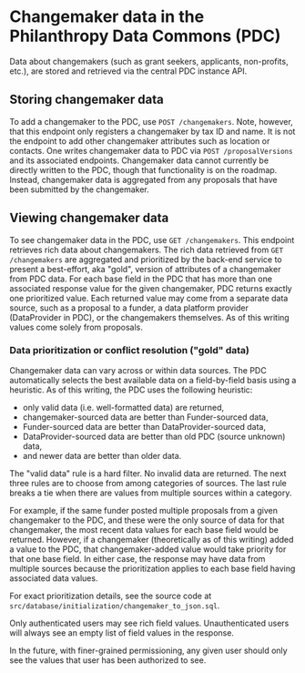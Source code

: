 # Changemaker data in the Philanthropy Data Commons (PDC)

Data about changemakers (such as grant seekers, applicants, non-profits, etc.),
are stored and retrieved via the central PDC instance API.

## Storing changemaker data

To add a changemaker to the PDC, use `POST /changemakers`. Note, however, that
this endpoint only registers a changemaker by tax ID and name. It is not the
endpoint to add other changemaker attributes such as location or contacts. One
writes changemaker data to PDC via `POST /proposalVersions` and its associated
endpoints. Changemaker data cannot currently be directly written to the PDC,
though that functionality is on the roadmap. Instead, changemaker data is
aggregated from any proposals that have been submitted by the changemaker.

## Viewing changemaker data

To see changemaker data in the PDC, use `GET /changemakers`. This endpoint
retrieves rich data about changemakers. The rich data retrieved from `GET
/changemakers` are aggregated and prioritized by the back-end service to present
a best-effort, aka "gold", version of attributes of a changemaker from PDC data.
For each base field in the PDC that has more than one associated response value
for the given changemaker, PDC returns exactly one prioritized value. Each
returned value may come from a separate data source, such as a proposal to a
funder, a data platform provider (DataProvider in PDC), or the changemakers
themselves. As of this writing values come solely from proposals.

### Data prioritization or conflict resolution ("gold" data)

Changemaker data can vary across or within data sources. The PDC automatically
selects the best available data on a field-by-field basis using a heuristic. As
of this writing, the PDC uses the following heuristic:

- only valid data (i.e. well-formatted data) are returned,
- changemaker-sourced data are better than Funder-sourced data,
- Funder-sourced data are better than DataProvider-sourced data,
- DataProvider-sourced data are better than old PDC (source unknown) data,
- and newer data are better than older data.

The "valid data" rule is a hard filter. No invalid data are returned. The next
three rules are to choose from among categories of sources. The last rule breaks
a tie when there are values from multiple sources within a category.

For example, if the same funder posted multiple proposals from a given
changemaker to the PDC, and these were the only source of data for that
changemaker, the most recent data values for each base field would be returned.
However, if a changemaker (theoretically as of this writing) added a value to
the PDC, that changemaker-added value would take priority for that one base
field. In either case, the response may have data from multiple sources because
the prioritization applies to each base field having associated data values.

For exact prioritization details, see the source code at
`src/database/initialization/changemaker_to_json.sql`.

Only authenticated users may see rich field values. Unauthenticated users will
always see an empty list of field values in the response.

In the future, with finer-grained permissioning, any given user should only see
the values that user has been authorized to see.
